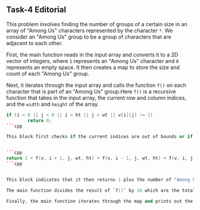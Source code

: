 ## Task-4 Editorial

This problem involves finding the number of groups of a certain size in an array of "Among Us" characters represented by the character `*`. We consider an "Among Us" group to be a group of characters that are adjacent to each other.

First, the main function reads in the input array and converts it to a 2D vector of integers, where `1` represents an "Among Us" character and `0` represents an empty space. It then creates a map to store the size and count of each "Among Us" group.

Next, it iterates through the input array and calls the function `f()` on each character that is part of an "Among Us" group.Here `f()` is a recursive function that takes in the input array, the current row and column indices, and the `width` and `height` of the array. 

```cpp
if (i < 0 || j < 0 || i > ht || j > wt || v[i][j] != 1)
        return 0;
```cpp

This block first checks if the current indices are out of bounds or if the current character is not part of an "Among Us" group. If either of these conditions are true, it returns 0. Otherwise, it marks the current character as part of a group by setting the corresponding element in the input array to 2.


```cpp
return 1 + f(v, i + 1, j, wt, ht) + f(v, i - 1, j, wt, ht) + f(v, i, j + 1, wt, ht) + f(v, i, j - 1, wt, ht);
```cpp


This block indicates that it then returns 1 plus the number of "Among Us" characters in the group found by calling f() on the characters in the four adjacent cells i.e `up`, `down`, `left` , and `right`.

The main function divides the result of `f()` by 16 which are the total number of characters in one "Among Us" group to get the size of the group, and increments the `count` of groups with that size in the map.

Finally, the main function iterates through the map and prints out the `size` and `count` of each group.